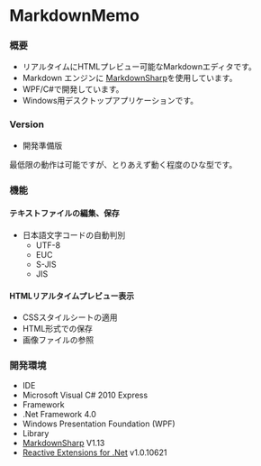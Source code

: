 # MarkdownMemo #
### 概要 ###
* リアルタイムにHTMLプレビュー可能なMarkdownエディタです。
* Markdown エンジンに
[MarkdownSharp](http://code.google.com/p/markdownsharp/)を使用しています。
* WPF/C#で開発しています。
* Windows用デスクトップアプリケーションです。

### Version ###
* 開発準備版

最低限の動作は可能ですが、とりあえず動く程度のひな型です。  

### 機能 ###
#### テキストファイルの編集、保存 ####
* 日本語文字コードの自動判別   
  * UTF-8
  * EUC
  * S-JIS
  * JIS

#### HTMLリアルタイムプレビュー表示 ####
 * CSSスタイルシートの適用
 * HTML形式での保存
 * 画像ファイルの参照

### 開発環境 ###
 * IDE
  * Microsoft Visual C# 2010 Express
 * Framework 
  * .Net Framework 4.0  
  * Windows Presentation Foundation (WPF)
 * Library
  * [MarkdownSharp](http://code.google.com/p/markdownsharp/) V1.13
  * [Reactive Extensions for .Net](http://msdn.microsoft.com/en-us/data/gg577609.aspx) v1.0.10621 


